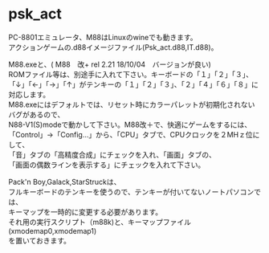 # psk_act

PC-8801エミュレータ、M88はLinuxのwineでも動きます。  
アクションゲームの.d88イメージファイル(Psk_act.d88,IT.d88)。  

M88.exeと、( M88　改+ rel 2.21 18/10/04　バージョンが良い)  
ROMファイル等は、別途手に入れて下さい。キーボードの「１」「２」「３」、  
「↓」「←」「→」「↑」がテンキーの「１」「２」「３」、「２」「４」「６」「８」に対応します。  
M88.exeにはデフォルトでは、リセット時にカラーパレットが初期化されないバグがあるので、  
N88-V1(S)modeで動かして下さい。M88改＋で、快適にゲームをするには、  
「Control」→「Config...」から、「CPU」タブで、CPUクロックを２MHｚ位にして、  
「音」タブの「高精度合成」にチェックを入れ、「画面」タブの、  
「画面の偶数ラインを表示する」にチェックを入れて下さい。  

Pack'n Boy,Galack,StarStruckは、  
フルキーボードのテンキーを使うので、テンキーが付いてないノートパソコンでは、  
キーマップを一時的に変更する必要があります。  
それ用の実行スクリプト（m88k)と、キーマップファイル(xmodemap0,xmodemap1)  
を置いておきます。

